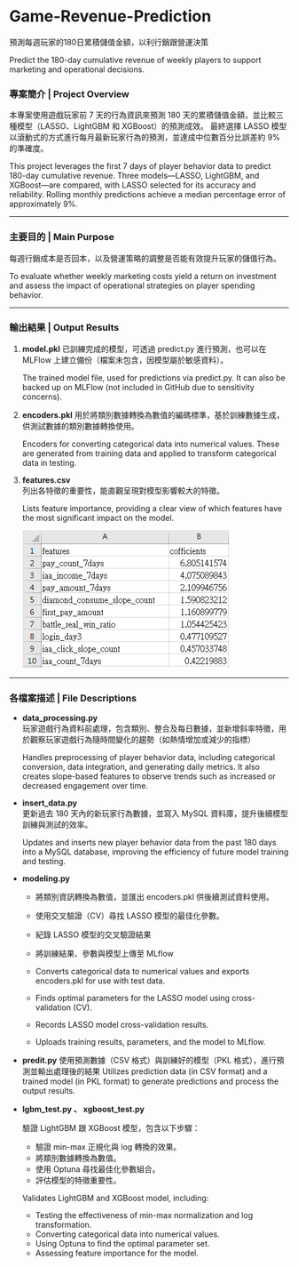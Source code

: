 # Game-Revenue-Prediction
預測每週玩家的180日累積儲值金額，以利行銷跟營運決策

Predict the 180-day cumulative revenue of weekly players to support marketing and operational decisions.

### 專案簡介 | Project Overview
本專案使用遊戲玩家前 7 天的行為資訊來預測 180 天的累積儲值金額，並比較三種模型（LASSO、LightGBM 和 XGBoost）的預測成效。
最終選擇 LASSO 模型以滾動式的方式進行每月最新玩家行為的預測，並達成中位數百分比誤差約 9% 的準確度。

This project leverages the first 7 days of player behavior data to predict 180-day cumulative revenue. Three models—LASSO, LightGBM, and XGBoost—are compared, with LASSO selected for its accuracy and reliability. 
Rolling monthly predictions achieve a median percentage error of approximately 9%.

---

### 主要目的 | Main Purpose
每週行銷成本是否回本，以及營運策略的調整是否能有效提升玩家的儲值行為。

To evaluate whether weekly marketing costs yield a return on investment and assess the impact of operational strategies on player spending behavior.

---

### 輸出結果 | Output Results
1. **model.pkl**
   已訓練完成的模型，可透過 predict.py 進行預測，也可以在 MLFlow 上建立備份（檔案未包含，因模型屬於敏感資料）。

   The trained model file, used for predictions via predict.py. It can also be backed up on MLFlow (not included in GitHub due to sensitivity concerns).
3. **encoders.pkl**
   用於將類別數據轉換為數值的編碼標準，基於訓練數據生成，供測試數據的類別數據轉換使用。

   Encoders for converting categorical data into numerical values. These are generated from training data and applied to transform categorical data in testing.
5. **features.csv**  
   列出各特徵的重要性，能直觀呈現對模型影響較大的特徵。

   Lists feature importance, providing a clear view of which features have the most significant impact on the model.

   ![features](images/features.png)

---

### 各檔案描述 | File Descriptions
- **data_processing.py**  
  玩家遊戲行為資料前處理，包含類別、整合及每日數據，並新增斜率特徵，用於觀察玩家遊戲行為隨時間變化的趨勢（如熱情增加或減少的指標）

  Handles preprocessing of player behavior data, including categorical conversion, data integration, and generating daily metrics.
  It also creates slope-based features to observe trends such as increased or decreased engagement over time.
- **insert_data.py**  
  更新過去 180 天內的新玩家行為數據，並寫入 MySQL 資料庫，提升後續模型訓練與測試的效率。

  Updates and inserts new player behavior data from the past 180 days into a MySQL database, improving the efficiency of future model training and testing.

- **modeling.py**  
  - 將類別資訊轉換為數值，並匯出 encoders.pkl 供後續測試資料使用。
  - 使用交叉驗證（CV）尋找 LASSO 模型的最佳化參數。
  - 紀錄 LASSO 模型的交叉驗證結果
  - 將訓練結果、參數與模型上傳至 MLflow
  
  - Converts categorical data to numerical values and exports encoders.pkl for use with test data.
  - Finds optimal parameters for the LASSO model using cross-validation (CV).
  - Records LASSO model cross-validation results.
  - Uploads training results, parameters, and the model to MLflow.
   
- **predit.py**
  使用預測數據（CSV 格式）與訓練好的模型（PKL 格式），進行預測並輸出處理後的結果
  Utilizes prediction data (in CSV format) and a trained model (in PKL format) to generate predictions and process the output results.
- **lgbm_test.py 、 xgboost_test.py**

  驗證 LightGBM 跟 XGBoost 模型，包含以下步驟：
  - 驗證 min-max 正規化與 log 轉換的效果。
  - 將類別數據轉換為數值。
  - 使用 Optuna 尋找最佳化參數組合。
  - 評估模型的特徵重要性。
  
  Validates LightGBM and XGBoost model, including:
  - Testing the effectiveness of min-max normalization and log transformation.
  - Converting categorical data into numerical values.
  - Using Optuna to find the optimal parameter set.
  - Assessing feature importance for the model.
